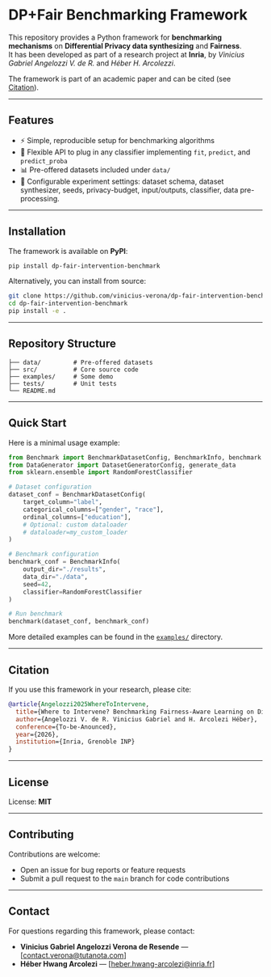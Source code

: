 # DP+Fair Benchmarking Framework

This repository provides a Python framework for **benchmarking mechanisms** on **Differential Privacy data synthesizing** and **Fairness**.  
It has been developed as part of a research project at **Inria**, by *Vinicius Gabriel Angelozzi V. de R.* and *Héber H. Arcolezzi*.  

The framework is part of an academic paper and can be cited (see [Citation](#citation)).  

---

## Features

- ⚡ Simple, reproducible setup for benchmarking algorithms  
- 🧩 Flexible API to plug in any classifier implementing `fit`, `predict`, and `predict_proba`  
- 📊 Pre-offered datasets included under `data/`  
- 🔬 Configurable experiment settings: dataset schema, dataset synthesizer, seeds, privacy-budget, input/outputs, classifier, data pre-processing.  

---

## Installation

The framework is available on **PyPI**:

```bash
pip install dp-fair-intervention-benchmark
````

Alternatively, you can install from source:

```bash
git clone https://github.com/vinicius-verona/dp-fair-intervention-benchmark.git
cd dp-fair-intervention-benchmark
pip install -e .
```

---

## Repository Structure

```
├── data/         # Pre-offered datasets
├── src/          # Core source code
├── examples/     # Some demo
├── tests/        # Unit tests
└── README.md
```

---

## Quick Start

Here is a minimal usage example:

```python
from Benchmark import BenchmarkDatasetConfig, BenchmarkInfo, benchmark
from DataGenerator import DatasetGeneratorConfig, generate_data
from sklearn.ensemble import RandomForestClassifier

# Dataset configuration
dataset_conf = BenchmarkDatasetConfig(
    target_column="label",
    categorical_columns=["gender", "race"],
    ordinal_columns=["education"],
    # Optional: custom dataloader
    # dataloader=my_custom_loader
)

# Benchmark configuration
benchmark_conf = BenchmarkInfo(
    output_dir="./results",
    data_dir="./data",
    seed=42,
    classifier=RandomForestClassifier
)

# Run benchmark
benchmark(dataset_conf, benchmark_conf)
```

More detailed examples can be found in the [`examples/`](examples/) directory.

---

## Citation

If you use this framework in your research, please cite:

```bibtex
@article{Angelozzi2025WhereToIntervene,
  title={Where to Intervene? Benchmarking Fairness-Aware Learning on Differentially Private Synthetic Tabular Data [Experiment, Analysis & Benchmark]},
  author={Angelozzi V. de R. Vinicius Gabriel and H. Arcolezi Héber},
  conference={To-be-Anounced},
  year={2026},
  institution={Inria, Grenoble INP}
}
```

---

## License

License: **MIT**

---

## Contributing

Contributions are welcome:

* Open an issue for bug reports or feature requests
* Submit a pull request to the `main` branch for code contributions

---

## Contact

For questions regarding this framework, please contact:

* **Vinicius Gabriel Angelozzi Verona de Resende** — \[contact.verona@tutanota.com]
* **Héber Hwang Arcolezi** — \[heber.hwang-arcolezi@inria.fr]
